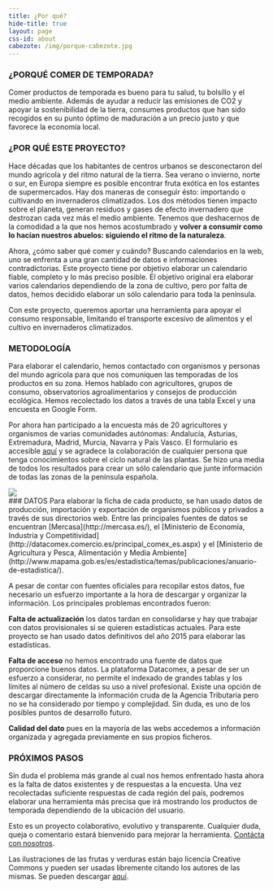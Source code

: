 ```yaml
---
title: ¿Por qué?
hide-title: true
layout: page
css-id: about
cabezote: /img/porque-cabezote.jpg
---
```


### ¿PORQUÉ COMER DE TEMPORADA?
Comer productos de temporada es bueno para tu salud, tu bolsillo y el medio ambiente. Además de ayudar a reducir las emisiones de CO2 y apoyar la sostenibilidad de la tierra, consumes productos que han sido recogidos en su punto óptimo de maduración a un precio justo y que favorece la economía local.

### ¿POR QUÉ ESTE PROYECTO?
Hace décadas que los habitantes de centros urbanos se desconectaron del mundo agrícola y del ritmo natural de la tierra. Sea verano o invierno, norte o sur, en Europa siempre es posible encontrar fruta exótica en los estantes de supermercados. Hay dos maneras de conseguir ésto: importando o cultivando en invernaderos climatizados. Los dos métodos tienen impacto sobre el planeta, generan residuos y gases de efecto invernadero que destrozan cada vez más el medio ambiente. Tenemos que deshacernos de la comodidad a la que nos hemos acostumbrado y **volver a consumir como lo hacían nuestros abuelos: siguiendo el ritmo de la naturaleza**.

Ahora, ¿cómo saber qué comer y cuándo? Buscando calendarios en la web, uno se enfrenta a una gran cantidad de datos e informaciones contradictorias. Este proyecto tiene por objetivo elaborar un calendario fiable, completo y lo más preciso posible. El objetivo original era elaborar varios calendarios dependiendo de la zona de cultivo, pero por falta de datos, hemos decidido elaborar un sólo calendario para toda la península.

Con este proyecto, queremos aportar una herramienta para apoyar el consumo responsable, limitando el transporte excesivo de alimentos y el cultivo en invernaderos climatizados.

### METODOLOGÍA
Para elaborar el calendario, hemos contactado con organismos y personas del mundo agrícola para que nos comuniquen las temporadas de los productos en su zona. Hemos hablado con agricultores, grupos de consumo, observatorios agroalimentarios y consejos de producción ecológica. Hemos recolectado los datos a través de una tabla Excel y una encuesta en Google Form.

Por ahora han participado a la encuesta más de 20 agricultores y organismos de varias comunidades autónomas: Andalucía, Asturias, Extremadura, Madrid, Murcia, Navarra y País Vasco. El formulario es accesible [aquí]({{site.url}}/colabora) y se agradece la colaboración de cualquier persona que tenga conocimientos sobre el ciclo natural de las plantas. Se hizo una media de todos los resultados para crear un sólo calendario que junte información de todas las zonas de la península española.
<br>
<div class="row">
  <div class="col-sm-12 col-xs-12">
  <img class="img-responsive img-centered" src="{{site.url}}/img/valores.jpg">
</div>
</div>
### DATOS
Para elaborar la ficha de cada producto, se han usado datos de producción, importación y exportación de organismos públicos y privados a través de sus directorios web. Entre las principales fuentes de datos se encuentran [Mercasa](http://mercasa.es/), el [Ministerio de Economía, Industria y Competitividad](http://datacomex.comercio.es/principal_comex_es.aspx) y el [Ministerio de Agricultura y Pesca, Alimentación y Media Ambiente](http://www.mapama.gob.es/es/estadistica/temas/publicaciones/anuario-de-estadistica/).

A pesar de contar con fuentes oficiales para recopilar estos datos, fue necesario un esfuerzo importante a la hora de descargar y organizar la información. Los principales problemas encontrados fueron:

**Falta de actualización** los datos tardan en consolidarse y hay que trabajar con datos provisionales si se quieren estadísticas actuales. Para este proyecto se han usado datos definitivos del año 2015 para elaborar las estadísticas.

**Falta de acceso** no hemos encontrado una fuente de datos que proporcione buenos datos. La plataforma Datacomex, a pesar de ser un esfuerzo a considerar, no permite el indexado de grandes tablas y los límites al número de celdas su uso a nivel profesional. Existe una opción de descargar directamente la información cruda de la Agencia Tributaria pero no se ha considerado por tiempo y complejidad. Sin duda, es uno de los posibles puntos de desarrollo futuro.

**Calidad del dato** pues en la mayoría de las webs accedemos a información organizada y agregada previamente en sus propios ficheros.

### PRÓXIMOS PASOS
Sin duda el problema más grande al cual nos hemos enfrentado hasta ahora es la falta de datos existentes y de respuestas a la encuesta. Una vez recolectadas suficiente respuestas de cada región del país, podremos elaborar una herramienta más precisa que irá mostrando los productos de temporada dependiendo de la ubicación del usuario.

Esto es un proyecto colaborativo, evolutivo y transparente. Cualquier duda, queja o comentario estará bienvenido para mejorar la herramienta. [Contácta con nosotros]({{site.url}}/contacto).

Las ilustraciones de las frutas y verduras están bajo licencia Creative Commons y pueden ser usadas libremente citando los autores de las mismas. Se pueden descargar [aquí](https://github.com/ffosset/journey-of-food/tree/master/ilustraciones/to-web).

